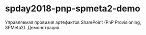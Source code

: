 # spday2018-pnp-spmeta2-demo
Управляемая провизия артефактов SharePoint (PnP Provisioning, SPMeta2). Демонстрация
